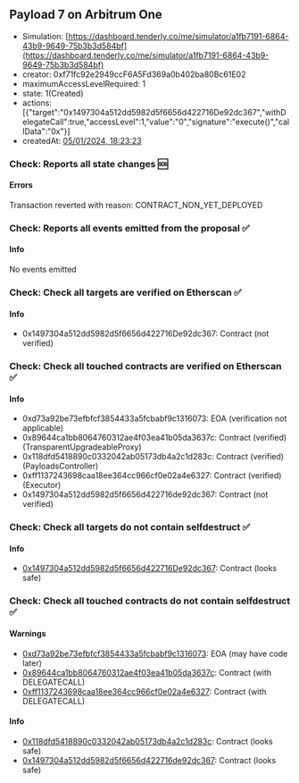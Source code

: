 ## Payload 7 on Arbitrum One

- Simulation: [https://dashboard.tenderly.co/me/simulator/a1fb7191-6864-43b9-9649-75b3b3d584bf](https://dashboard.tenderly.co/me/simulator/a1fb7191-6864-43b9-9649-75b3b3d584bf)
- creator: 0xf71fc92e2949ccF6A5Fd369a0b402ba80Bc61E02
- maximumAccessLevelRequired: 1
- state: 1(Created)
- actions: [{"target":"0x1497304a512dd5982d5f6656d422716De92dc367","withDelegateCall":true,"accessLevel":1,"value":"0","signature":"execute()","callData":"0x"}]
- createdAt: [05/01/2024, 18:23:23](https://arbiscan.io/tx/0x61c43c34aa5fa6e67727f07c88402415a179d2d92b2f159c8ead20477cda17b2)

### Check: Reports all state changes :sos:

#### Errors

Transaction reverted with reason: CONTRACT_NON_YET_DEPLOYED

### Check: Reports all events emitted from the proposal :white_check_mark:

#### Info

No events emitted

### Check: Check all targets are verified on Etherscan :white_check_mark:

#### Info

- 0x1497304a512dd5982d5f6656d422716De92dc367: Contract (not verified)

### Check: Check all touched contracts are verified on Etherscan :white_check_mark:

#### Info

- 0xd73a92be73efbfcf3854433a5fcbabf9c1316073: EOA (verification not applicable)
- 0x89644ca1bb8064760312ae4f03ea41b05da3637c: Contract (verified) (TransparentUpgradeableProxy)
- 0x118dfd5418890c0332042ab05173db4a2c1d283c: Contract (verified) (PayloadsController)
- 0xff1137243698caa18ee364cc966cf0e02a4e6327: Contract (verified) (Executor)
- 0x1497304a512dd5982d5f6656d422716de92dc367: Contract (not verified)

### Check: Check all targets do not contain selfdestruct :white_check_mark:

#### Info

- [0x1497304a512dd5982d5f6656d422716De92dc367](https://arbiscan.io/address/0x1497304a512dd5982d5f6656d422716De92dc367): Contract (looks safe)

### Check: Check all touched contracts do not contain selfdestruct :white_check_mark:

#### Warnings

- [0xd73a92be73efbfcf3854433a5fcbabf9c1316073](https://arbiscan.io/address/0xd73a92be73efbfcf3854433a5fcbabf9c1316073): EOA (may have code later)
- [0x89644ca1bb8064760312ae4f03ea41b05da3637c](https://arbiscan.io/address/0x89644ca1bb8064760312ae4f03ea41b05da3637c): Contract (with DELEGATECALL)
- [0xff1137243698caa18ee364cc966cf0e02a4e6327](https://arbiscan.io/address/0xff1137243698caa18ee364cc966cf0e02a4e6327): Contract (with DELEGATECALL)

#### Info

- [0x118dfd5418890c0332042ab05173db4a2c1d283c](https://arbiscan.io/address/0x118dfd5418890c0332042ab05173db4a2c1d283c): Contract (looks safe)
- [0x1497304a512dd5982d5f6656d422716de92dc367](https://arbiscan.io/address/0x1497304a512dd5982d5f6656d422716de92dc367): Contract (looks safe)

